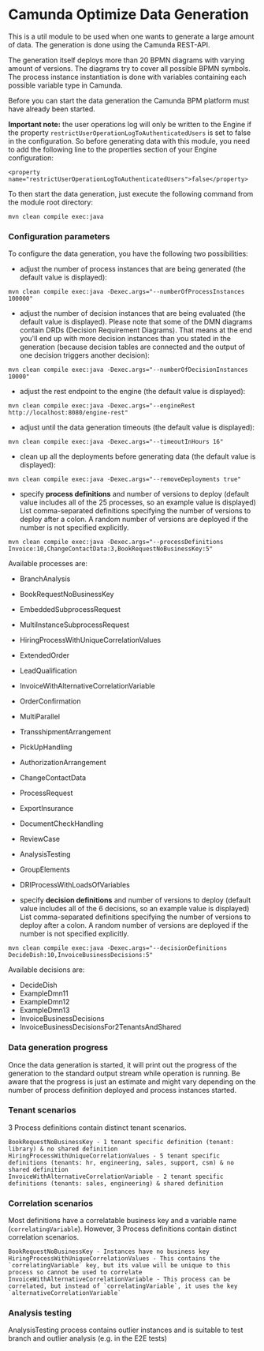 # Camunda Optimize Data Generation

This is a util module to be used when one wants to generate a
large amount of data. The generation is done using the Camunda
REST-API.

The generation itself deploys more than 20 BPMN diagrams with
varying amount of versions. The diagrams try to cover all possible
BPMN symbols. The process instance instantiation is done
with variables containing each possible variable type in Camunda.

Before you can start the data generation the Camunda BPM platform
must have already been started.  

**Important note:** the user operations log will only be written to the Engine if the property 
`restrictUserOperationLogToAuthenticatedUsers` is set to false in the configuration. So before 
generating data with this module, you need to add the following line to the properties section 
of your Engine configuration:
```
<property name="restrictUserOperationLogToAuthenticatedUsers">false</property>
```
To then start the data generation,
just execute the following command from the module root directory:
```
mvn clean compile exec:java
```

### Configuration parameters

To configure the data generation, you have the following two possibilities:

* adjust the number of process instances that are being generated (the default value is displayed):
```
mvn clean compile exec:java -Dexec.args="--numberOfProcessInstances 100000"
```

* adjust the number of decision instances that are being evaluated (the default value is displayed).
Please note that some of the DMN diagrams contain DRDs (Decision Requirement Diagrams). That means 
 at the end you'll end up with more decision instances than you stated in the generation (because
 decision tables are connected and the output of one decision triggers another decision):
```
mvn clean compile exec:java -Dexec.args="--numberOfDecisionInstances 10000"
```

* adjust the rest endpoint to the engine (the default value is displayed):

```
mvn clean compile exec:java -Dexec.args="--engineRest http://localhost:8080/engine-rest"
```

* adjust until the data generation timeouts (the default value is displayed):

```
mvn clean compile exec:java -Dexec.args="--timeoutInHours 16"
```

* clean up all the deployments before generating data (the default value is displayed):

```
mvn clean compile exec:java -Dexec.args="--removeDeployments true"
```

* specify **process definitions** and number of versions to deploy (default value includes all 
of the 25 processes, so an example value is displayed) List comma-separated definitions specifying 
the number of versions to deploy after a colon. A random number of versions are deployed if the number 
is not specified explicitly.

```
mvn clean compile exec:java -Dexec.args="--processDefinitions Invoice:10,ChangeContactData:3,BookRequestNoBusinessKey:5"
```
Available processes are:  
* BranchAnalysis  
* BookRequestNoBusinessKey  
* EmbeddedSubprocessRequest  
* MultiInstanceSubprocessRequest  
* HiringProcessWithUniqueCorrelationValues  
* ExtendedOrder  
* LeadQualification  
* InvoiceWithAlternativeCorrelationVariable  
* OrderConfirmation  
* MultiParallel  
* TransshipmentArrangement  
* PickUpHandling  
* AuthorizationArrangement  
* ChangeContactData  
* ProcessRequest  
* ExportInsurance  
* DocumentCheckHandling  
* ReviewCase  
* AnalysisTesting
* GroupElements
* DRIProcessWithLoadsOfVariables

* specify **decision definitions** and number of versions to deploy (default value includes all of 
the 6 decisions, so an example value is displayed)  List comma-separated definitions specifying the 
number of versions to deploy after a colon. A random number of versions are deployed if the number 
is not specified explicitly.

```
mvn clean compile exec:java -Dexec.args="--decisionDefinitions DecideDish:10,InvoiceBusinessDecisions:5"
```

Available decisions are:
* DecideDish
* ExampleDmn11
* ExampleDmn12
* ExampleDmn13
* InvoiceBusinessDecisions
* InvoiceBusinessDecisionsFor2TenantsAndShared


### Data generation progress
Once the data generation is started, it will print out the progress of
the generation to the standard output stream while operation is running.
Be aware that the progress is just an estimate and might vary depending
on the number of process definition deployed and process instances
started.
### Tenant scenarios
3 Process definitions contain distinct tenant scenarios.
```
BookRequestNoBusinessKey - 1 tenant specific definition (tenant: library) & no shared definition
HiringProcessWithUniqueCorrelationValues - 5 tenant specific definitions (tenants: hr, engineering, sales, support, csm) & no shared definition
InvoiceWithAlternativeCorrelationVariable - 2 tenant specific definitions (tenants: sales, engineering) & shared definition
```
### Correlation scenarios
Most definitions have a correlatable business key and a variable name (`correlatingVariable`). However, 3 Process definitions contain distinct correlation scenarios.
```
BookRequestNoBusinessKey - Instances have no business key
HiringProcessWithUniqueCorrelationValues - This contains the `correlatingVariable` key, but its value will be unique to this process so cannot be used to correlate
InvoiceWithAlternativeCorrelationVariable - This process can be correlated, but instead of `correlatingVariable`, it uses the key `alternativeCorrelationVariable`
```
### Analysis testing
AnalysisTesting process contains outlier instances and is suitable to test branch and outlier 
analysis (e.g. in the E2E tests)
